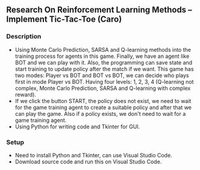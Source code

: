 ## Research On Reinforcement Learning Methods – Implement Tic-Tac-Toe (Caro)
### Description
+ Using Monte Carlo Prediction, SARSA and Q-learning methods into the training process for agents in this game. Finally, we have an agent like BOT and we can play with it. Also, the programming can save state and start training to update policy after the match if we want. This game has two modes: Player vs BOT and BOT vs BOT, we can decide who plays first in mode Player vs BOT. Having four levels: 1, 2, 3, 4 (Q-learning not complex, Monte Carlo Prediction, SARSA and Q-learning with complex reward).
+ If we click the button START, the policy does not exist, we need to wait for the game training agent to create a suitable policy and after that we can play the game. Also if a policy exists, we don't need to wait for a game training agent.
+ Using Python for writing code and Tkinter for GUI.
### Setup
+ Need to install Python and Tkinter, can use Visual Studio Code.
+ Download source code and run this on Visual Studio Code.
